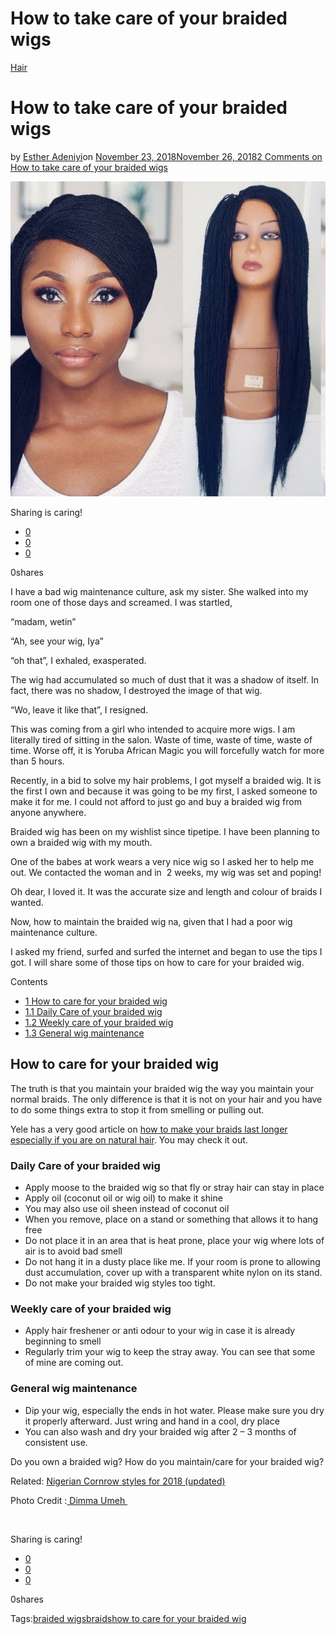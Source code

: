 # How to take care of your braided wigs

[Hair](https://estheradeniyi.com/category/hair/)
# How to take care of your braided wigs

by [Esther Adeniyi](https://estheradeniyi.com/author/esther-adeniyi/)on [November 23, 2018November 26, 2018](https://estheradeniyi.com/how-to-take-care-of-your-braided-wigs/)[2 Comments on How to take care of your braided wigs](https://estheradeniyi.com/how-to-take-care-of-your-braided-wigs/#comments)

![how to care for your braided wig](images\braided-wig.png)

Sharing is caring!

- [0](https://www.facebook.com/sharer/sharer.php?u=https%3A%2F%2Festheradeniyi.com%2Fhow-to-take-care-of-your-braided-wigs%2F&amp;t=How%20to%20take%20care%20of%20your%20braided%20wigs)
- [0](https://twitter.com/intent/tweet?text=How%20to%20take%20care%20of%20your%20braided%20wigs&amp;url=https%3A%2F%2Festheradeniyi.com%2Fhow-to-take-care-of-your-braided-wigs%2F)
- [0](#)

0shares

I have a bad wig maintenance culture, ask my sister. She walked into my room one of those days and screamed. I was startled,

&#x201C;madam, wetin&#x201D;

&#x201C;Ah, see your wig, Iya&#x201D;

&#x201C;oh that&#x201D;, I exhaled, exasperated.

The wig had accumulated&#xA0;so much of dust that it was a shadow of itself. In fact, there was no shadow, I destroyed the image of that wig.

&#x201C;Wo, leave it like that&#x201D;, I resigned.

This was coming from a girl who intended to acquire more wigs. I am literally tired of sitting in the salon. Waste of time, waste of time, waste of time. Worse off, it is Yoruba African Magic you will forcefully watch for more than 5 hours.

Recently, in a bid to solve my hair problems, I got myself a braided wig. It is the first I own and because it was going to be my first, I asked someone to make it for me. I could not afford to just go and buy a braided wig from anyone anywhere.

Braided wig has been on my wishlist since tipetipe. I have been planning to own a braided wig with my mouth.

One of the babes at work wears a very nice wig so I asked her to help me out. We contacted the woman and in&#xA0; 2 weeks, my wig was&#xA0;set and poping!

Oh dear, I loved it. It was the accurate size and length and colour of braids I wanted.

Now, how to maintain the braided wig na, given that I had a poor wig maintenance culture.

I asked my friend, surfed and surfed the internet and began to use the tips I got. I will share some of those tips on how to care for your braided wig.

Contents

- [1 How to care for your braided wig](#How_to_care_for_your_braided_wig)
- [1.1 Daily Care of your braided wig](#Daily_Care_of_your_braided_wig)
- [1.2 Weekly care of your braided wig](#Weekly_care_of_your_braided_wig)
- [1.3 General wig maintenance](#General_wig_maintenance)

## How to care for your braided wig

The truth is that you maintain your braided wig the way you maintain your normal braids. The only difference is that it is not on your hair and you have to do some things extra to stop it from smelling or pulling out.

Yele has a very good article on [how to make your&#xA0;braids last longer especially if you are on natural hair](https://estheradeniyi.com/how-to-keep-your-braids-neat-and-last_22/). You may check it out.

### Daily Care of your braided wig

- Apply moose to the braided wig so that fly or stray hair can stay in place
- Apply oil (coconut oil or wig oil) to make it shine
- You may also use oil sheen instead of coconut oil
- When you remove, place on a stand or something that allows it to hang free
- Do not place it in an area that is heat prone, place your wig where lots of air is to avoid bad&#xA0;smell
- Do not hang it in a dusty place like me. If your room is prone to allowing dust accumulation, cover up with a transparent white nylon on its stand.
- Do not make your braided wig styles too tight.

### Weekly care of your braided wig

- Apply hair freshener or anti odour to your wig in case it is already beginning to smell
- Regularly trim your wig to keep the stray away. You can see that some of mine are coming out.

### General wig maintenance

- Dip your wig, especially the ends in hot water. Please make sure you&#xA0;dry it properly afterward. Just wring and hand in a cool, dry place
- You can also wash and dry your braided wig after 2 &#x2013; 3 months of consistent use.

Do you own a braided wig? How do you maintain/care for your braided wig?

Related: [Nigerian Cornrow styles for 2018 (updated)](https://estheradeniyi.com/nigerian-cornrow-hairstyles/)

Photo Credit :[ Dimma Umeh&#xA0;](https://www.youtube.com/watch?v=Ub7-uh1J-2Y)

&#xA0;

Sharing is caring!

- [0](https://www.facebook.com/sharer/sharer.php?u=https%3A%2F%2Festheradeniyi.com%2Fhow-to-take-care-of-your-braided-wigs%2F&amp;t=How%20to%20take%20care%20of%20your%20braided%20wigs)
- [0](https://twitter.com/intent/tweet?text=How%20to%20take%20care%20of%20your%20braided%20wigs&amp;url=https%3A%2F%2Festheradeniyi.com%2Fhow-to-take-care-of-your-braided-wigs%2F)
- [0](#)

0shares

Tags:[braided wigs](https://estheradeniyi.com/tag/braided-wigs/)[braids](https://estheradeniyi.com/tag/braids/)[how to care for your braided wig](https://estheradeniyi.com/tag/how-to-care-for-your-braided-wig/)